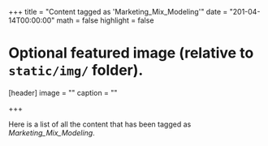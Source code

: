 +++
title = "Content tagged as 'Marketing_Mix_Modeling'"
date = "201-04-14T00:00:00"
math = false
highlight = false

# Optional featured image (relative to `static/img/` folder).
[header]
image = ""
caption = ""

+++

Here is a list of all the content that has been tagged as *Marketing_Mix_Modeling*.
